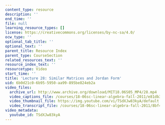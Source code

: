 ```yaml
---
content_type: resource
description: ''
end_time: ''
file: null
learning_resource_types: []
license: https://creativecommons.org/licenses/by-nc-sa/4.0/
ocw_type: ''
optional_tab_title: ''
optional_text: ''
parent_title: Resource Index
parent_type: CourseSection
related_resources_text: ''
resource_index_text: ''
resourcetype: Video
start_time: ''
title: 'Lecture 28: Similar Matrices and Jordan Form'
uid: 6b0d21c0-6b95-5950-aa99-895be824eb2a
video_files:
  archive_url: http://www.archive.org/download/MIT18.06S05_MP4/28.mp4
  video_captions_file: /courses/18-06sc-linear-algebra-fall-2011/e81db3a127065d5ea2ce9419ac77fce9_TSdXJw83kyA.vtt
  video_thumbnail_file: https://img.youtube.com/vi/TSdXJw83kyA/default.jpg
  video_transcript_file: /courses/18-06sc-linear-algebra-fall-2011/8bf47bec44825fe09c0b314bfbd4d84c_TSdXJw83kyA.pdf
video_metadata:
  youtube_id: TSdXJw83kyA
---
```

